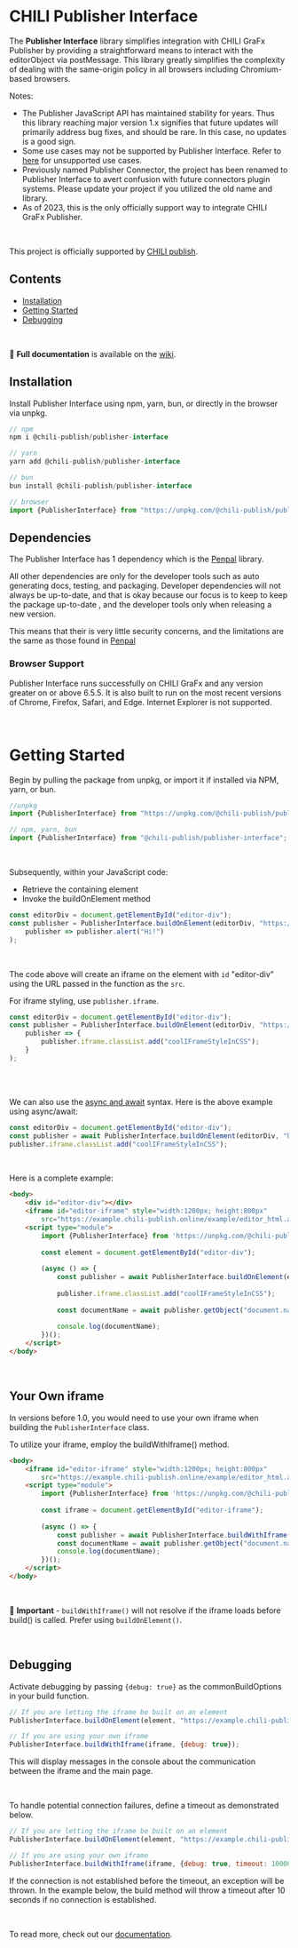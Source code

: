 # CHILI Publisher Interface
The **Publisher Interface** library simplifies integration with CHILI GraFx Publisher by providing a straightforward means to interact with the editorObject via postMessage. This library greatly simplifies the complexity of dealing with the same-origin policy in all browsers including Chromium-based browsers.

Notes:
- The Publisher JavaScript API has maintained stability for years. Thus this library reaching major version 1.x signifies that future updates will primarily address bug fixes, and should be rare. In this case, no updates is a good sign.
- Some use cases may not be supported by Publisher Interface. Refer to [here]() for unsupported use cases.
- Previously named Publisher Connector, the project has been renamed to Publisher Interface to avert confusion with future connectors plugin systems. Please update your project if you utilized the old name and library.
- As of 2023, this is the only officially support way to integrate CHILI GraFx Publisher.

<br/>

This project is officially supported by [CHILI publish](https://chili-publish.com).

## Contents
- [Installation](#installation)
- [Getting Started](#getting-started)
- [Debugging](#debugging)

<br/>

📘 **Full documentation** is available on the [wiki](https://github.com/chili-publish/publisher-interface/wiki).

## Installation
Install Publisher Interface using npm, yarn, bun, or directly in the browser via unpkg.

```javascript
// npm
npm i @chili-publish/publisher-interface

// yarn
yarn add @chili-publish/publisher-interface

// bun
bun install @chili-publish/publisher-interface

// browser
import {PublisherInterface} from "https://unpkg.com/@chili-publish/publisher-interface@latest/dist/PublisherInterface.min.js";
```

## Dependencies
The Publisher Interface has 1 dependency which is the [Penpal](https://github.com/Aaronius/penpal) library.

All other dependencies are only for the developer tools such as auto generating docs, testing, and packaging. Developer dependencies will not always be up-to-date, and that is okay because our focus is to keep to keep the package up-to-date , and the developer tools only when releasing a new version.

This means that their is very little security concerns, and the limitations are the same as those found in [Penpal](https://github.com/Aaronius/penpal)

### Browser Support

Publisher Interface runs successfully on CHILI GraFx and any version greater on or above 6.5.5. It is also built to run on the most recent versions of Chrome, Firefox, Safari, and Edge. Internet Explorer is not supported.

<br/>

# Getting Started
Begin by pulling the package from unpkg, or import it if installed via NPM, yarn, or bun.

```javascript
//unpkg
import {PublisherInterface} from "https://unpkg.com/@chili-publish/publisher-interface@latest/dist/PublisherInterface.min.js";

// npm, yarn, bun
import {PublisherInterface} from "@chili-publish/publisher-interface";
```

<br/>

Subsequently, within your JavaScript code:
- Retrieve the containing element
- Invoke the buildOnElement method

```javascript
const editorDiv = document.getElementById("editor-div");
const publisher = PublisherInterface.buildOnElement(editorDiv, "https://example.chili-publish.online/example/editor_html.aspx?doc=3d178228-a9b9-49d0-90d9-c1c8f8b67f05&apiKey=Sczs1ruhiZcaFiqg0G0").then(
    publisher => publisher.alert("Hi!")
);
```

<br/>

The code above will create an iframe on the element with `id` "editor-div" using the URL passed in the function as the `src`.

For iframe styling, use `publisher.iframe`.

```javascript
const editorDiv = document.getElementById("editor-div");
const publisher = PublisherInterface.buildOnElement(editorDiv, "https://example.chili-publish.online/example/editor_html.aspx?doc=3d178228-a9b9-49d0-90d9-c1c8f8b67f05&apiKey=Sczs1ruhiZcaFiqg0G0").then(
    publisher => {
        publisher.iframe.classList.add("coolIFrameStyleInCSS");
    }
);
```

<br/>
<br/>

We can also use the [async and await](https://developer.mozilla.org/en-US/docs/Learn/JavaScript/Asynchronous/Promises#async_and_await) syntax. Here is the above example using async/await:

```javascript
const editorDiv = document.getElementById("editor-div");
const publisher = await PublisherInterface.buildOnElement(editorDiv, "https://example.chili-publish.online/example/editor_html.aspx?doc=3d178228-a9b9-49d0-90d9-c1c8f8b67f05&apiKey=Sczs1ruhiZcaFiqg0G0");
publisher.iframe.classList.add("coolIFrameStyleInCSS");
```

<br/>

Here is a complete example:
```html
<body>
    <div id="editor-div"></div>
    <iframe id="editor-iframe" style="width:1200px; height:800px"
        src="https://example.chili-publish.online/example/editor_html.aspx?doc=3d178228-a9b9-49d0-90d9-c1c8f8b67f05&apiKey=Sczs1ruhiZcaFiqg0G0"></iframe>
    <script type="module">
        import {PublisherInterface} from 'https://unpkg.com/@chili-publish/publisher-interface@latest/dist/PublisherInterface.min.js';
    
        const element = document.getElementById("editor-div");
    
        (async () => {
            const publisher = await PublisherInterface.buildOnElement(element, "https://example.chili-publish.online/example/editor_html.aspx?doc=3d178228-a9b9-49d0-90d9-c1c8f8b67f05&apiKey=Sczs1ruhiZcaFiqg0G0");
            
            publisher.iframe.classList.add("coolIFrameStyleInCSS");
            
            const documentName = await publisher.getObject("document.name");
            
            console.log(documentName);
        })();
    </script>
</body>
```
<br/>

## Your Own iframe
In versions before 1.0, you would need to use your own iframe when building the `PublisherInterface` class.

To utilize your iframe, employ the buildWithIframe() method.

```html
<body>
    <iframe id="editor-iframe" style="width:1200px; height:800px"
        src="https://example.chili-publish.online/example/editor_html.aspx?doc=3d178228-a9b9-49d0-90d9-c1c8f8b67f05&apiKey=Sczs1ruhiZcaFiqg0G0"></iframe>
    <script type="module">
        import {PublisherInterface} from 'https://unpkg.com/@chili-publish/publisher-interface@latest/dist/PublisherInterface.min.js';
    
        const iframe = document.getElementById("editor-iframe");
    
        (async () => {
            const publisher = await PublisherInterface.buildWithIframe(iframe);
            const documentName = await publisher.getObject("document.name");
            console.log(documentName);
        })();
    </script>
</body>

```

<br/>

🚨 **Important** - `buildWithIframe()` will not resolve if the iframe loads before build() is called. Prefer using `buildOnElement()`.

<br/>

## Debugging
Activate debugging by passing `{debug: true}` as the commonBuildOptions in your build function.

```javascript
// If you are letting the iframe be built on an element
PublisherInterface.buildOnElement(element, "https://example.chili-publish.online/example/editor_html.aspx?doc=3d178228-a9b9-49d0-90d9-c1c8f8b67f05&apiKey=Sczs1ruhiZcaFiqg0G0", {debug: true})

// If you are using your own iframe
PublisherInterface.buildWithIframe(iframe, {debug: true});
```

This will display messages in the console about the communication between the iframe and the main page.

<br/>

To handle potential connection failures, define a timeout as demonstrated below.
```javascript
// If you are letting the iframe be built on an element
PublisherInterface.buildOnElement(element, "https://example.chili-publish.online/example/editor_html.aspx?doc=3d178228-a9b9-49d0-90d9-c1c8f8b67f05&apiKey=Sczs1ruhiZcaFiqg0G0", {debug: true, timeout: 10000})

// If you are using your own iframe
PublisherInterface.buildWithIframe(iframe, {debug: true, timeout: 10000});
```

If the connection is not established before the timeout, an exception will be thrown. In the example below, the build method will throw a timeout after 10 seconds if no connection is established.

<br/>

To read more, check out our [documentation](#documentation).
